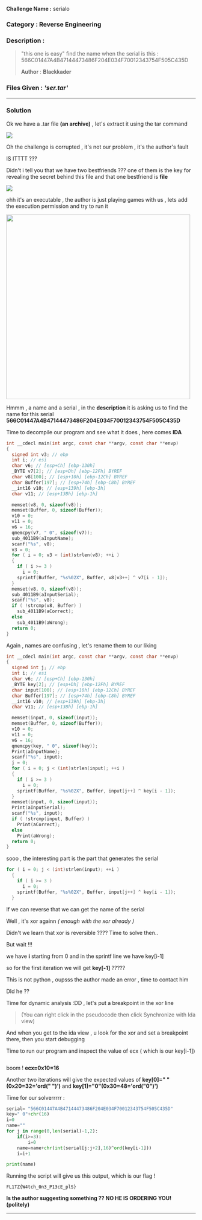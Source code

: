 **Challenge Name :** serialo

### **Category :** Reverse Engineering

### **Description :**

> "this one is easy" find the name when the serial is this : 566C01447A4B47144473486F204E034F70012343754F505C435D
>
> 𝐀𝐮𝐭𝐡𝐨𝐫 : 𝐁𝐥𝐚𝐜𝐤𝐤𝐚𝐝𝐞𝐫

### **Files Given :** _'ser.tar'_

---

### Solution

Ok we have a .tar file **(an archive)** , let's extract it using the tar command

![](https://raw.githubusercontent.com/Blackkader/CTF/main/Ressources/image_18.png)

Oh the challenge is corrupted , it's not our problem , it's the author's fault 

IS ITTTT ???

Didn't i tell you that we have two bestfriends ??? one of them is the key for revealing the secret behind this file and that one bestfriend is **file**

![](https://raw.githubusercontent.com/Blackkader/CTF/main/Ressources/image_19.png)

ohh it's an executable , the author is just playing games with us , lets add the execution permission and try to run it 

<img title="" src="https://raw.githubusercontent.com/Blackkader/CTF/main/Ressources/image_20.png" alt="" width="489" data-align="center">

Hmmm , a name and a serial , in the **description** it is asking us to find the name for this serial **566C01447A4B47144473486F204E034F70012343754F505C435D**

Time to decompile our program and see what it does , here comes **IDA**

```c
int __cdecl main(int argc, const char **argv, const char **envp)
{
  signed int v3; // ebp
  int i; // esi
  char v6; // [esp+Ch] [ebp-130h]
  _BYTE v7[2]; // [esp+Dh] [ebp-12Fh] BYREF
  char v8[100]; // [esp+10h] [ebp-12Ch] BYREF
  char Buffer[197]; // [esp+74h] [ebp-C8h] BYREF
  __int16 v10; // [esp+139h] [ebp-3h]
  char v11; // [esp+13Bh] [ebp-1h]

  memset(v8, 0, sizeof(v8));
  memset(Buffer, 0, sizeof(Buffer));
  v10 = 0;
  v11 = 0;
  v6 = 16;
  qmemcpy(v7, " 0", sizeof(v7));
  sub_4011B9(aInputName);
  scanf("%s", v8);
  v3 = 0;
  for ( i = 0; v3 < (int)strlen(v8); ++i )
  {
    if ( i >= 3 )
      i = 0;
    sprintf(Buffer, "%s%02X", Buffer, v8[v3++] ^ v7[i - 1]);
  }
  memset(v8, 0, sizeof(v8));
  sub_4011B9(aInputSerial);
  scanf("%s", v8);
  if ( !strcmp(v8, Buffer) )
    sub_4011B9(aCorrect);
  else
    sub_4011B9(aWrong);
  return 0;
}
```

Again , names are confusing , let's rename them to our liking

```c
int __cdecl main(int argc, const char **argv, const char **envp)
{
  signed int j; // ebp
  int i; // esi
  char v6; // [esp+Ch] [ebp-130h]
  _BYTE key[2]; // [esp+Dh] [ebp-12Fh] BYREF
  char input[100]; // [esp+10h] [ebp-12Ch] BYREF
  char Buffer[197]; // [esp+74h] [ebp-C8h] BYREF
  __int16 v10; // [esp+139h] [ebp-3h]
  char v11; // [esp+13Bh] [ebp-1h]

  memset(input, 0, sizeof(input));
  memset(Buffer, 0, sizeof(Buffer));
  v10 = 0;
  v11 = 0;
  v6 = 16;
  qmemcpy(key, " 0", sizeof(key));
  Print(aInputName);
  scanf("%s", input);
  j = 0;
  for ( i = 0; j < (int)strlen(input); ++i )
  {
    if ( i >= 3 )
      i = 0;
    sprintf(Buffer, "%s%02X", Buffer, input[j++] ^ key[i - 1]);
  }
  memset(input, 0, sizeof(input));
  Print(aInputSerial);
  scanf("%s", input);
  if ( !strcmp(input, Buffer) )
    Print(aCorrect);
  else
    Print(aWrong);
  return 0;
}
```

sooo , the interesting part is the part that generates the serial 

```c
for ( i = 0; j < (int)strlen(input); ++i )
  {
    if ( i >= 3 )
      i = 0;
    sprintf(Buffer, "%s%02X", Buffer, input[j++] ^ key[i - 1]);
  }
```

If we can reverse that we can get the name of the serial

Well , it's xor againn _( enough with the xor already )_

Didn't we learn that xor is reversible ???? Time to solve then..

But wait  !!! 

we have **i** starting from 0 and in the sprintf line we have key[i-1]

so for the first iteration we will get **key[-1]** ?????

This is not python , oupsss the author made an error , time to contact him 

DId he ?? 

Time for dynamic analysis :DD , let's put a breakpoint in the xor line 

> (You can right click in the pseudocode then click Synchronize with Ida view)

And when you get to the ida view , u look for the xor and set a breakpoint there, then you start debugging

Time to run our program and inspect the value of ecx ( which is our key[i-1])

<img src="https://raw.githubusercontent.com/Blackkader/CTF/main/Ressources/image_21.png" title="" alt="" data-align="center">

boom ! **ecx=0x10=16**

Another two iterations will give the expected values of **key[0]=" "(0x20=32='ord(" ")')** and **key[1]="0"(0x30=48='ord("0")')**

Time for our solverrrrr :

```python
serial= "566C01447A4B47144473486F204E034F70012343754F505C435D"
key=" 0"+chr(16)
i=0
name=""
for j in range(0,len(serial)-1,2):
    if(i>=3):
        i=0
    name=name+chr(int(serial[j:j+2],16)^ord(key[i-1]))
    i=i+1

print(name)
```

Running the script will give us this output, which is our flag !

```
FL1TZ{W4tch_0n3_P13cE_plS}
```

**Is the author suggesting something ?? NO HE IS ORDERING YOU! (politely)**

---
